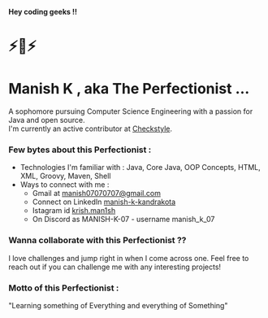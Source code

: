 **Hey coding geeks !!**
# ⚡🤖⚡
# **Manish K** , aka  The Perfectionist ...

A sophomore pursuing Computer Science Engineering with a passion for Java and open source.\
I'm currently an active contributor at [Checkstyle](https://github.com/checkstyle/checkstyle).

### Few bytes about this Perfectionist :

* Technologies I'm familiar with : Java, Core Java, OOP Concepts, HTML, XML, Groovy, Maven, Shell
* Ways to connect with me :
  * Gmail at manish07070707@gmail.com
  * Connect on LinkedIn [manish-k-kandrakota](https://www.linkedin.com/in/manish-k-kandrakota/)
  * Istagram id [krish.man1sh](https://www.instagram.com/krish.man1sh/)
  * On Discord as MANISH-K-07 - username manish_k_07

### Wanna collaborate with this Perfectionist ??

I love challenges and jump right in when I come across one. Feel free to reach out if you can challenge me with any interesting projects!

### Motto of this Perfectionist :

"Learning something of Everything and everything of Something"
